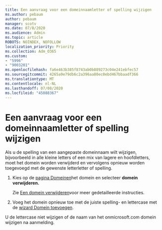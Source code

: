 ```yaml
---
title: Een aanvraag voor een domeinnaamletter of spelling wijzigen
ms.author: pebaum
author: pebaum
manager: scotv
ms.date: 07/8/2020
ms.audience: Admin
ms.topic: article
ROBOTS: NOINDEX, NOFOLLOW
localization_priority: Priority
ms.collection: Adm_O365
ms.custom:
- "5996"
- "9003201"
ms.openlocfilehash: fa6e463b385f8743ab0b889273c04e241ebfec57
ms.sourcegitcommit: 4265a9e79db6c2a396aa80ec0ebd467bbaadf366
ms.translationtype: MT
ms.contentlocale: nl-NL
ms.lasthandoff: 07/08/2020
ms.locfileid: "45088367"
---
```

# <a name="change-a-domain-name-letter-case-or-spelling"></a>Een aanvraag voor een domeinnaamletter of spelling wijzigen

Als u de spelling van een aangepaste domeinnaam wilt wijzigen, bijvoorbeeld in alle kleine letters of een mix van lagere en hoofdletters, moet het domein worden verwijderd en vervolgens opnieuw worden toegevoegd met de gewenste letterletter of spelling.

1. Kies op de [pagina Domeinen](https://portal.office.com/adminportal/home#/Domains)het domein en selecteer **domein verwijderen.**</br>

    Zie [Een domein verwijderen](https://docs.microsoft.com/microsoft-365/admin/get-help-with-domains/remove-a-domain?view=o365-worldwide)voor meer gedetailleerde instructies.

2. Voeg het domein opnieuw toe met de juiste spelling- en lettercase met de [wizard Domein toevoegen](https://portal.office.com/adminportal/home#/Domains/Wizard).

U de lettercase niet wijzigen of de naam van het onmicrosoft.com domein wijzigen na aanmelding.